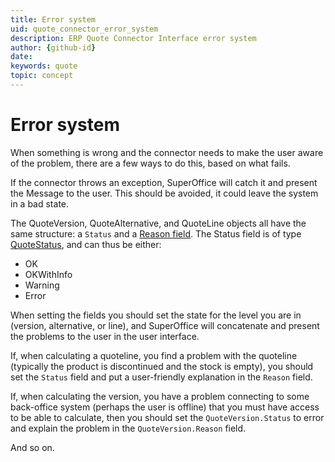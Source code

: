 ```yaml
---
title: Error system
uid: quote_connector_error_system
description: ERP Quote Connector Interface error system
author: {github-id}
date:
keywords: quote
topic: concept
---
```


# Error system

When something is wrong and the connector needs to make the user aware of the problem, there are a few ways to do this, based on what fails.

If the connector throws an exception, SuperOffice will catch it and present the Message to the user. This should be avoided, it could leave the system in a bad state.

The QuoteVersion, QuoteAlternative, and QuoteLine objects all have the same structure: a `Status` and a [Reason field][2]. The Status field is of type [QuoteStatus][1], and can thus be either:

* OK
* OKWithInfo
* Warning
* Error

When setting the fields you should set the state for the level you are in (version, alternative, or line), and SuperOffice will concatenate and present the problems to the user in the user interface.

If, when calculating a quoteline, you find a problem with the quoteline (typically the product is discontinued and the stock is empty), you should set the `Status` field and put a user-friendly explanation in the `Reason` field.

If, when calculating the version, you have a problem connecting to some back-office system (perhaps the user is offline) that you must have access to be able to calculate, then you should set the `QuoteVersion.Status` to error and explain the problem in the `QuoteVersion.Reason` field.

And so on.

<!-- Referenced links -->
[1]: api/enums/quotestatus.md
[2]: api/reason-fields.md
